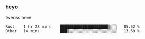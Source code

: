 ### heyo
tweoss here

<!--START_SECTION:waka-->

```text
Rust    1 hr 28 mins    █████████████████████▒░░░   85.52 %
Other   14 mins         ███▒░░░░░░░░░░░░░░░░░░░░░   13.69 %
```

<!--END_SECTION:waka-->

<!--
**Tweoss/tweoss** is a ✨ _special_ ✨ repository because its `README.md` (this file) appears on your GitHub profile.

Here are some ideas to get you started:

- 🔭 I’m currently working on ...
- 🌱 I’m currently learning ...
- 👯 I’m looking to collaborate on ...
- 🤔 I’m looking for help with ...
- 💬 Ask me about ...
- 📫 How to reach me: ...
- 😄 Pronouns: ...
- ⚡ Fun fact: ...
-->

